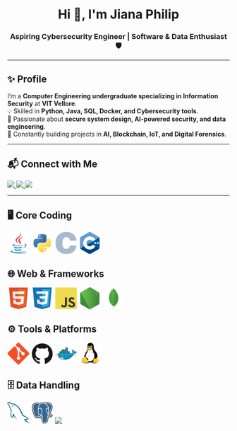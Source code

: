 <h1 align="center">Hi 👋, I'm Jiana Philip</h1>
<h3 align="center">Aspiring Cybersecurity Engineer | Software & Data Enthusiast 🛡️</h3>

---

## ✨ Profile
I’m a **Computer Engineering undergraduate specializing in Information Security** at **VIT Vellore**.  
💡 Skilled in **Python, Java, SQL, Docker, and Cybersecurity tools**.  
🔐 Passionate about **secure system design, AI-powered security, and data engineering**.  
🚀 Constantly building projects in **AI, Blockchain, IoT, and Digital Forensics**.  

---

## 📬 Connect with Me
<p align="left">
  <a href="https://linkedin.com/in/jiana-philip" target="blank">
    <img src="https://img.shields.io/badge/-LinkedIn-%230077B5?style=for-the-badge&logo=linkedin&logoColor=white"/>
  </a>
  <a href="https://instagram.com/jiana._.philip" target="blank">
    <img src="https://img.shields.io/badge/-Instagram-%23E4405F?style=for-the-badge&logo=instagram&logoColor=white"/>
  </a>
  <a href="https://leetcode.com/jiana_philip" target="blank">
    <img src="https://img.shields.io/badge/-LeetCode-%23FFA116?style=for-the-badge&logo=leetcode&logoColor=white"/>
  </a>
</p>

---

## 🖥️ Core Coding
<p>
  <img src="https://raw.githubusercontent.com/devicons/devicon/master/icons/java/java-original.svg" width="50"/>
  <img src="https://raw.githubusercontent.com/devicons/devicon/master/icons/python/python-original.svg" width="50"/>
  <img src="https://raw.githubusercontent.com/devicons/devicon/master/icons/c/c-original.svg" width="50"/>
  <img src="https://raw.githubusercontent.com/devicons/devicon/master/icons/cplusplus/cplusplus-original.svg" width="50"/>
</p>

## 🌐 Web & Frameworks
<p>
  <img src="https://raw.githubusercontent.com/devicons/devicon/master/icons/html5/html5-original.svg" width="50"/>
  <img src="https://raw.githubusercontent.com/devicons/devicon/master/icons/css3/css3-original.svg" width="50"/>
  <img src="https://raw.githubusercontent.com/devicons/devicon/master/icons/javascript/javascript-original.svg" width="50"/>
  <img src="https://raw.githubusercontent.com/devicons/devicon/master/icons/nodejs/nodejs-original.svg" width="50"/>
  <img src="https://raw.githubusercontent.com/devicons/devicon/master/icons/mongodb/mongodb-original.svg" width="50"/>
</p>

## ⚙️ Tools & Platforms
<p>
  <img src="https://raw.githubusercontent.com/devicons/devicon/master/icons/git/git-original.svg" width="50"/>
  <img src="https://raw.githubusercontent.com/devicons/devicon/master/icons/github/github-original.svg" width="50"/>
  <img src="https://raw.githubusercontent.com/devicons/devicon/master/icons/docker/docker-original.svg" width="50"/>
  <img src="https://raw.githubusercontent.com/devicons/devicon/master/icons/linux/linux-original.svg" width="50"/>
</p>

## 🗄️ Data Handling
<p>
  <img src="https://raw.githubusercontent.com/devicons/devicon/master/icons/mysql/mysql-original.svg" width="50"/>
  <img src="https://raw.githubusercontent.com/devicons/devicon/master/icons/postgresql/postgresql-original.svg" width="50"/>
  <img src="https://www.vectorlogo.zone/logos/firebase/firebase-icon.svg" width="50"/>
</p>




